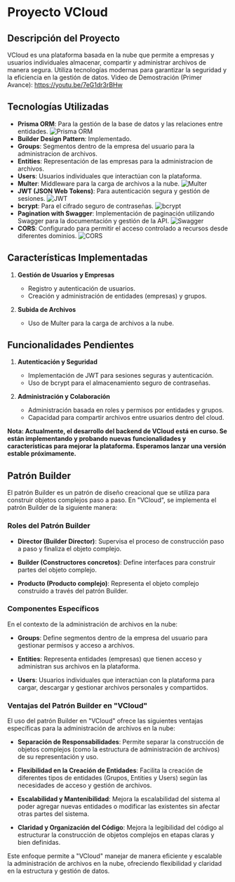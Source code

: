 # Proyecto VCloud

## Descripción del Proyecto

VCloud es una plataforma basada en la nube que permite a empresas y usuarios individuales almacenar, compartir y administrar archivos de manera segura. Utiliza tecnologías modernas para garantizar la seguridad y la eficiencia en la gestión de datos.
Video de Demostración (Primer Avance): https://youtu.be/7eG1dr3rBHw

## Tecnologías Utilizadas

- **Prisma ORM**: Para la gestión de la base de datos y las relaciones entre entidades. ![Prisma ORM](https://img.shields.io/badge/Prisma%20ORM-1B222D?logo=prisma&logoColor=white)
- **Builder Design Pattern**: Implementado.
- **Groups**: Segmentos dentro de la empresa del usuario para la administracion de archivos.
- **Entities**: Representación de las empresas para la administracion de archivos.
- **Users**: Usuarios individuales que interactúan con la plataforma.
- **Multer**: Middleware para la carga de archivos a la nube. ![Multer](https://img.shields.io/badge/Multer-FFC837?logo=node.js&logoColor=white)
- **JWT (JSON Web Tokens)**: Para autenticación segura y gestión de sesiones. ![JWT](https://img.shields.io/badge/JWT-000000?logo=jsonwebtokens&logoColor=white)
- **bcrypt**: Para el cifrado seguro de contraseñas. ![bcrypt](https://img.shields.io/badge/bcrypt-00599C?logoColor=white)
- **Pagination with Swagger**: Implementación de paginación utilizando Swagger para la documentación y gestión de la API. ![Swagger](https://img.shields.io/badge/Swagger-85EA2D?logo=swagger&logoColor=black)
- **CORS**: Configurado para permitir el acceso controlado a recursos desde diferentes dominios. ![CORS](https://img.shields.io/badge/CORS-E34F26?logoColor=white)

## Características Implementadas

1. **Gestión de Usuarios y Empresas**
   - Registro y autenticación de usuarios.
   - Creación y administración de entidades (empresas) y grupos.

2. **Subida de Archivos**
   - Uso de Multer para la carga de archivos a la nube.

## Funcionalidades Pendientes

1. **Autenticación y Seguridad**
   - Implementación de JWT para sesiones seguras y autenticación.
   - Uso de bcrypt para el almacenamiento seguro de contraseñas.

2. **Administración y Colaboración**
   - Administración basada en roles y permisos por entidades y grupos.
   - Capacidad para compartir archivos entre usuarios dentro del cloud.
     
**Nota: Actualmente, el desarrollo del backend de VCloud está en curso. Se están implementando y probando nuevas funcionalidades y características para mejorar la plataforma. Esperamos lanzar una versión estable próximamente.**

## Patrón Builder

El patrón Builder es un patrón de diseño creacional que se utiliza para construir objetos complejos paso a paso. En "VCloud", se implementa el patrón Builder de la siguiente manera:

### Roles del Patrón Builder

- **Director (Builder Director)**: Supervisa el proceso de construcción paso a paso y finaliza el objeto complejo.

- **Builder (Constructores concretos)**: Define interfaces para construir partes del objeto complejo.

- **Producto (Producto complejo)**: Representa el objeto complejo construido a través del patrón Builder.

### Componentes Específicos

En el contexto de la administración de archivos en la nube:

- **Groups**: Define segmentos dentro de la empresa del usuario para gestionar permisos y acceso a archivos.

- **Entities**: Representa entidades (empresas) que tienen acceso y administran sus archivos en la plataforma.

- **Users**: Usuarios individuales que interactúan con la plataforma para cargar, descargar y gestionar archivos personales y compartidos.

### Ventajas del Patrón Builder en "VCloud"

El uso del patrón Builder en "VCloud" ofrece las siguientes ventajas específicas para la administración de archivos en la nube:

- **Separación de Responsabilidades**: Permite separar la construcción de objetos complejos (como la estructura de administración de archivos) de su representación y uso.

- **Flexibilidad en la Creación de Entidades**: Facilita la creación de diferentes tipos de entidades (Grupos, Entities y Users) según las necesidades de acceso y gestión de archivos.

- **Escalabilidad y Mantenibilidad**: Mejora la escalabilidad del sistema al poder agregar nuevas entidades o modificar las existentes sin afectar otras partes del sistema.

- **Claridad y Organización del Código**: Mejora la legibilidad del código al estructurar la construcción de objetos complejos en etapas claras y bien definidas.

Este enfoque permite a "VCloud" manejar de manera eficiente y escalable la administración de archivos en la nube, ofreciendo flexibilidad y claridad en la estructura y gestión de datos.
